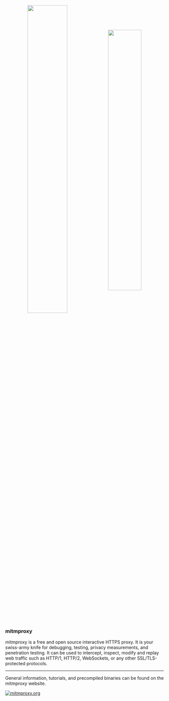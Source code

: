 <div align="center">
  <img valign="middle" src="https://mitmproxy.org/screenshot.png" width="50%" />
  <img valign="middle" src="https://mitmproxy.org/mitmweb.png" width="46%" /> 
</div>

### mitmproxy


mitmproxy is a free and open source interactive HTTPS proxy. It is your swiss-army knife for debugging, testing, privacy measurements, and penetration testing. It can be used to intercept, inspect, modify and replay web traffic such as HTTP/1, HTTP/2, WebSockets, or any other SSL/TLS-protected protocols.

<hr>

General information, tutorials, and precompiled binaries can be found on the mitmproxy website.

[![mitmproxy.org](https://shields.mitmproxy.org/badge/https%3A%2F%2F-mitmproxy.org-brightgreen.svg)](https://mitmproxy.org/)

